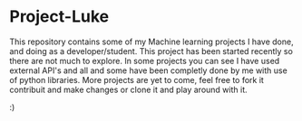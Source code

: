 # Project-Luke
This repository contains some of my Machine learning projects I have done, and doing as a developer/student.
This project has been started recently so there are not much to explore. In some projects you can see I have used external API's
and all and some have been completly done by me with use of python libraries. More projects are yet to come, feel free to fork it contribuit 
and make changes or clone it and play around with it. 

:)
